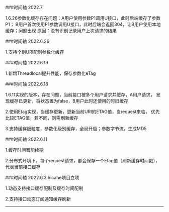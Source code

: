 
###时间轴 2022.7

1.6.26参数化缓存存在问题：A用户使用参数P1调用U接口，此时后端缓存了参数P1；
B用户首次使用P1参数调用U接口，此时后端会返回304，让B用户使用本地缓存；问题出现
原因：没有识别记录用户上次请求的结果


###时间轴 2022.6.26

1.支持个别URI配制参数化缓存

###时间轴 2022.6.19

1.新增Threadlocal提升性能，保存参数化eTag

###时间轴 2022.6.18

1.6.11实现的版本，存在问题，当前接口被多个用户请求并缓存，A用户请求，
发现缓存已更新，将状态置为false，B用户此时还使用的时旧缓存

2.使用Etag实现，当缓存更新，更新当前URI的ETAG值，当request来临，
优先比较ETAG值，若不同，则需刷新缓存

3.支持缓存细粒度，参数化级别缓存，全局开启；参数字节流，生成MD5

###时间轴 2022.6.11

1.缓存时间智能续期

2.分布式环境下，每个request请求，都会保存一个Etag值（刷新缓存时间戳），
代表当前接口缓存

###时间轴 2022.6.3
hicahe项目立项

1.动态支持接口缓存配制及缓存时间配制

2.支持接口动态订阅通知缓存刷新

--- 
